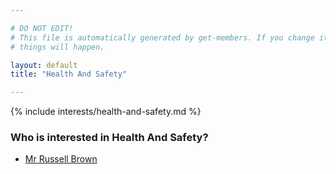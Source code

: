 ```yaml
---

# DO NOT EDIT!
# This file is automatically generated by get-members. If you change it, bad
# things will happen.

layout: default
title: "Health And Safety"

---
```


{% include interests/health-and-safety.md %}

### Who is interested in Health And Safety?


* [Mr Russell Brown](/members/mr-russell-brown.html)
